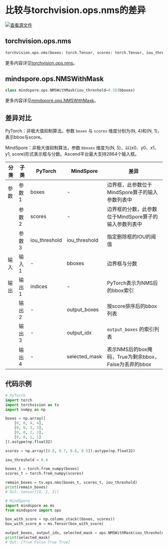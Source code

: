 # 比较与torchvision.ops.nms的差异

[![查看源文件](https://mindspore-website.obs.cn-north-4.myhuaweicloud.com/website-images/r2.3.q1/resource/_static/logo_source.svg)](https://gitee.com/mindspore/docs/blob/r2.3.q1/docs/mindspore/source_zh_cn/note/api_mapping/pytorch_diff/nms.md)

## torchvision.ops.nms

```python
torchvision.ops.nms(boxes: torch.Tensor, scores: torch.Tensor, iou_threshold: float)
```

更多内容详见[torchvision.ops.nms](https://pytorch.org/vision/0.9/ops.html#torchvision.ops.nms)。

## mindspore.ops.NMSWithMask

```python
class mindspore.ops.NMSWithMask(iou_threshold=0.5)(bboxes)
```

更多内容详见[mindspore.ops.NMSWithMask](https://mindspore.cn/docs/zh-CN/r2.3.0rc1/api_python/ops/mindspore.ops.NMSWithMask.html)。

## 差异对比

PyTorch：非极大值抑制算法。参数 `boxes` 与 `scores` 维度分别为(N, 4)和(N, 1)，表示bbox与score。

MindSpore：非极大值抑制算法，参数 `bboxes` 维度为(N, 5)，以(x0、y0、x1、y1, score)形式表示框与分数。Ascend平台最大支持2864个输入框。

| 分类 | 子类 |PyTorch | MindSpore | 差异 |
| --- | ---   | ---   | ---        |---  |
|参数 | 参数1 | boxes   | -  | 边界框，此参数位于MindSpore算子的输入参数列表中 |
|     | 参数2 | scores  | -  | 边界框的分数，此参数位于MindSpore算子的输入参数列表中 |
|     | 参数3 | iou_threshold | iou_threshold  | 指定删除框的IOU的阈值 |
|输入 | 输入1 | -   | bboxes    | 边界框与分数 |
|输出 | 输出1 | indices | -  | PyTorch表示为NMS后的bbox索引 |
|     | 输出2 | - | output_boxes  | 按score排序后的bbox列表 |
|     | 输出3 | - | output_idx | `output_boxes` 的索引列表 |
|     | 输出4 | - | selected_mask | 表示NMS后的box掩码，True为剩余bbox，False为丢弃的bbox |

## 代码示例

```python
# PyTorch
import torch
import torchvision as tv
import numpy as np

boxes = np.array([
    [0, 0, 4, 4],
    [0, 0, 3, 3],
    [0, 0, 2, 2],
    [0, 0, 1, 1]
]).astype(np.float32)

scores = np.array([0.8, 0.7, 0.6, 0.5]).astype(np.float32)

iou_threshold = 0.4

boxes_t = torch.from_numpy(boxes)
scores_t = torch.from_numpy(scores)

remain_boxes = tv.ops.nms(boxes_t, scores_t, iou_threshold)
print(remain_boxes)
# Out: tensor([0, 2, 3])

# MindSpore
import mindspore as ms
from mindspore import ops

box_with_score = np.column_stack((boxes, scores))
box_with_score_m = ms.Tensor(box_with_score)

output_boxes, output_idx, selected_mask = ops.NMSWithMask(iou_threshold)(box_with_score_m)
print(selected_mask)
# Out: [True False True True]
```
